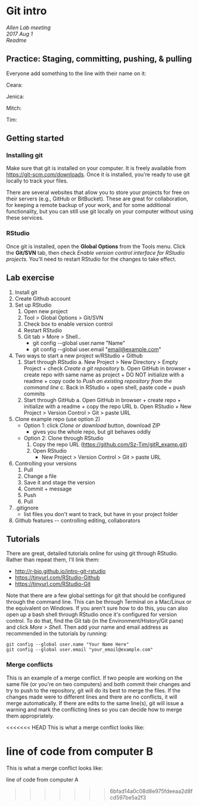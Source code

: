 # Git intro  
*Allen Lab meeting*  
*2017 Aug 1*  
*Readme*  

## Practice: Staging, committing, pushing, & pulling  
Everyone add something to the line with their name on it:  

Ceara:

Jenica:  

Mitch:  

Tim:  


## Getting started  
### Installing git  
Make sure that git is installed on your computer. 
It is freely available from https://git-scm.com/downloads. 
Once it is installed, you're ready to use git locally to track your files.  

There are several websites that allow you to store your projects for free on their servers (e.g., GitHub or BitBucket). 
These are great for collaboration, for keeping a remote backup of your work, and for some additional functionality, but you can still use git locally on your computer without using these services.  

### RStudio  
Once git is installed, open the **Global Options** from the Tools menu. 
Click the **Git/SVN** tab, then check *Enable version control interface for RStudio projects*. 
You'll need to restart RStudio for the changes to take effect. 



## Lab exercise
1. Install git
2. Create Github account
3. Set up RStudio
	1. Open new project
	2. Tool > Global Options > Git/SVN
	3. Check box to enable version control
	4. Restart RStudio
	5. Git tab > More > Shell..
	   + git config --global user.name "Name"  
	   + git config --global user.email "email@example.com"
4. Two ways to start a new project w/RStudio + Github
	1. Start through RStudio
		a. New Project > New Directory > Empty Project
			+ check *Create a git repository*
		b. Open GitHub in browser
			+ create repo with same name as project
			+ DO NOT initialize with a readme
			+ copy code to *Push an existing repository from the command line*
		c. Back in RStudio
			+ open shell, paste code
			+ push commits
	2. Start through GitHub
		a. Open GitHub in browser
			+ create repo
			+ initialize with a readme
			+ copy the repo URL
		b. Open RStudio
			+ New Project > Version Control > Git > paste URL
5. Clone example repo (use option 2)
	+ Option 1: click *Clone or download* button, download ZIP
		+ gives you the whole repo, but git behaves oddly
	+ Option 2: Clone through RStudio 
		1. Copy the repo URL (https://github.com/Sz-Tim/gitR_examp.git)
		2. Open RStudio
			+ New Project > Version Control > Git > paste URL
6. Controlling your versions
	1. Pull
	2. Change a file
	3. Save it and stage the version
	4. Commit + message
	5. Push
	6. Pull
7. .gitignore  
	+ list files you don't want to track, but have in your project folder  
8. Github features -- controlling editing, collaborators




## Tutorials  
There are great, detailed tutorials online for using git through RStudio. 
Rather than repeat them, I'll link them:  

+ http://r-bio.github.io/intro-git-rstudio  
+ https://tinyurl.com/RStudio-Github  
+ https://tinyurl.com/RStudio-Git  

Note that there are a few global settings for git that should be configured through the command line. 
This can be through Terminal on a Mac/Linux or the equivalent on Windows. 
If you aren't sure how to do this, you can also open up a bash shell through RStudio once it's configured for version control. 
To do that, find the Git tab (in the Environment/History/Git pane) and click *More > Shell*. 
Then add your name and email address as recommended in the tutorials by running:

```
git config --global user.name "Your Name Here"  
git config --global user.email "your_email@example.com"  
```

### Merge conflicts  
This is an example of a merge conflict. If two people are working on the same file (or you're on two computers) and both commit their changes and try to push to the repository, git will do its best to merge the files. 
If the changes made were to different lines and there are no conflicts, it will merge automatically. 
If there are edits to the same line(s), git will issue a warning and mark the conflicting lines so you can decide how to merge them appropriately.  
  
<<<<<<< HEAD
This is what a merge conflict looks like:  
  
line of code from computer B  
=======
This is what a merge conflict looks like: 
  
line of code from computer A
>>>>>>> 6bfad14a0c08d8e975fdeeaa2d8fcd597be5a2f3
